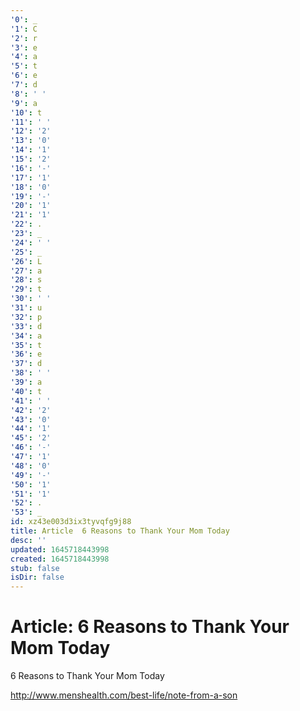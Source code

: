 ```yaml
---
'0': _
'1': C
'2': r
'3': e
'4': a
'5': t
'6': e
'7': d
'8': ' '
'9': a
'10': t
'11': ' '
'12': '2'
'13': '0'
'14': '1'
'15': '2'
'16': '-'
'17': '1'
'18': '0'
'19': '-'
'20': '1'
'21': '1'
'22': .
'23': _
'24': ' '
'25': _
'26': L
'27': a
'28': s
'29': t
'30': ' '
'31': u
'32': p
'33': d
'34': a
'35': t
'36': e
'37': d
'38': ' '
'39': a
'40': t
'41': ' '
'42': '2'
'43': '0'
'44': '1'
'45': '2'
'46': '-'
'47': '1'
'48': '0'
'49': '-'
'50': '1'
'51': '1'
'52': .
'53': _
id: xz43e003d3ix3tyvqfg9j88
title: Article  6 Reasons to Thank Your Mom Today
desc: ''
updated: 1645718443998
created: 1645718443998
stub: false
isDir: false
---
```


# Article: 6 Reasons to Thank Your Mom Today


6 Reasons to Thank Your Mom Today

<http://www.menshealth.com/best-life/note-from-a-son>

